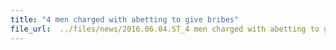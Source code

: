 ```yaml
---
title: "4 men charged with abetting to give bribes"
file_url:  ../files/news/2016.06.04.ST_4 men charged with abetting to give bribes.pdf
---
```

